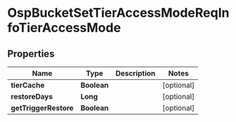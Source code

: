 # OspBucketSetTierAccessModeReqInfoTierAccessMode

## Properties
Name | Type | Description | Notes
------------ | ------------- | ------------- | -------------
**tierCache** | **Boolean** |  |  [optional]
**restoreDays** | **Long** |  |  [optional]
**getTriggerRestore** | **Boolean** |  |  [optional]
